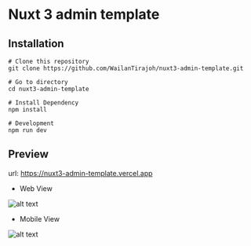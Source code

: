 # Nuxt 3 admin template

## Installation
```
# Clone this repository
git clone https://github.com/WailanTirajoh/nuxt3-admin-template.git

# Go to directory
cd nuxt3-admin-template

# Install Dependency
npm install

# Development
npm run dev
```

## Preview
url: https://nuxt3-admin-template.vercel.app
- Web View

![alt text](https://github.com/WailanTirajoh/nuxt3-admin-template/blob/main/preview-web.jpg?raw=true)

- Mobile View

![alt text](https://github.com/WailanTirajoh/nuxt3-admin-template/blob/main/preview-mobile.png?raw=true)
